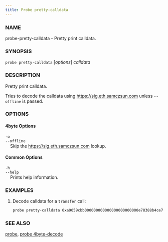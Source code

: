 ```yaml
---
title: Probe pretty-calldata
---
```


### NAME

probe-pretty-calldata - Pretty print calldata.

### SYNOPSIS

`probe pretty-calldata` [*options*] _calldata_

### DESCRIPTION

Pretty print calldata.

Tries to decode the calldata using https://sig.eth.samczsun.com unless `--offline` is passed.

### OPTIONS

#### 4byte Options

`-o`  
`--offline`  
&nbsp;&nbsp;&nbsp;&nbsp;Skip the https://sig.eth.samczsun.com lookup.

#### Common Options

`-h`  
`--help`  
&nbsp;&nbsp;&nbsp;&nbsp;Prints help information.

### EXAMPLES

1. Decode calldata for a `transfer` call:
   ```sh
   probe pretty-calldata 0xa9059cbb000000000000000000000000e78388b4ce79068e89bf8aa7f218ef6b9ab0e9d00000000000000000000000000000000000000000000000000174b37380cea000
   ```

### SEE ALSO

[probe](./probe.md), [probe 4byte-decode](./probe-4byte-decode.md)
